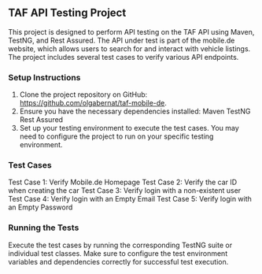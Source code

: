 ## TAF API Testing Project
This project is designed to perform API testing on the TAF API 
using Maven, TestNG, and Rest Assured. The API under test is part of the mobile.de website, 
which allows users to search for and interact with vehicle listings. The project includes
several test cases to verify various API endpoints.

### Setup Instructions
1. Clone the project repository on GitHub: https://github.com/olgabernat/taf-mobile-de.
2. Ensure you have the necessary dependencies installed:
Maven
TestNG
Rest Assured
3. Set up your testing environment to execute the test cases. You may need to configure
the project to run on your specific testing environment.

### Test Cases
Test Case 1: Verify Mobile.de Homepage
Test Case 2: Verify the car ID when creating the car
Test Case 3: Verify login with a non-existent user
Test Case 4: Verify login with an Empty Email
Test Case 5: Verify login with an Empty Password

### Running the Tests
Execute the test cases by running the corresponding TestNG suite or individual test classes. 
Make sure to configure the test environment variables and dependencies correctly for 
successful test execution.

